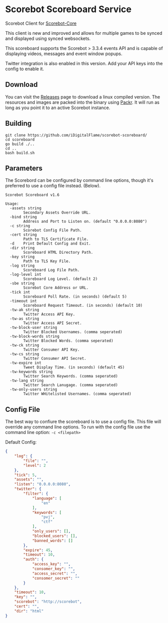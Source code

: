 # Scorebot Scoreboard Service

Scorebot Client for [Scorebot-Core](https://github.com/iDigitalFlame/scorebot-core)

This client is new and improved and allows for multiple games to be synced and displayed
using synced websockets.

This scoreboard supports the Scorebot > 3.3.4 events API and is capable of displaying videos, messages and event
window popups.

Twitter integration is also enabled in this version. Add your API keys into the config to enable it.

## Download

You can visit the [Releases](https://github.com/iDigitalFlame/scorebot-scoreboard/releases) page to download a linux compiled version. The resources and images are packed into the
binary using [Packr](https://github.com/gobuffalo/packr/tree/master/v2). It will run as long as you point it to an active Scorebot instance.

## Building

```shell
git clone https://github.com/iDigitalFlame/scorebot-scoreboard/
cd scoreboard
go build ./..
cd ..
bash build.sh
```

## Parameters

The Scorebord can be configured by command line options, though it's preferred to use a config file instead. (Below).

```text
Scorebot Scoreboard v1.6

Usage:
  -assets string
        Secondary Assets Override URL.
  -bind string
        Address and Port to Listen on. (default "0.0.0.0:8080")
  -c string
        Scorebot Config File Path.
  -cert string
        Path to TLS Certificate File.
  -d    Print Default Config and Exit.
  -dir string
        Scoreboard HTML Directory Path.
  -key string
        Path to TLS Key File.
  -log string
        Scoreboard Log File Path.
  -log-level int
        Scoreboard Log Level. (default 2)
  -sbe string
        Scorebot Core Address or URL.
  -tick int
        Scoreboard Poll Rate. (in seconds) (default 5)
  -timeout int
        Scoreboard Request Timeout. (in seconds) (default 10)
  -tw-ak string
        Twitter Access API Key.
  -tw-as string
        Twitter Access API Secret.
  -tw-block-user string
        Twitter Blocked Usernames. (comma seperated)
  -tw-block-words string
        Twitter Blocked Words. (comma seperated)
  -tw-ck string
        Twitter Consumer API Key.
  -tw-cs string
        Twitter Consumer API Secret.
  -tw-expire int
        Tweet Display Time. (in seconds) (default 45)
  -tw-keywords string
        Twitter Search Keywords. (comma seperated)
  -tw-lang string
        Twitter Search Lanugage. (comma seperated)
  -tw-only-users string
        Twitter WHitelisted Usernames. (comma seperated)
```

## Config File

The best way to confiure the scoreboard is to use a config file. This file will override any command line options.
To run with the config file use the command line option: `-c <filepath>`

Default Config:

```json
{
    "log": {
        "file": "",
        "level": 2
    },
    "tick": 5,
    "assets": "",
    "listen": "0.0.0.0:8080",
    "twitter": {
        "filter": {
            "language": [
                "en"
            ],
            "keywords": [
                "pvj",
                "ctf"
            ],
            "only_users": [],
            "blocked_users": [],
            "banned_words": []
        },
        "expire": 45,
        "timeout": 10,
        "auth": {
            "access_key": "",
            "consomer_key": "",
            "access_secret": "",
            "consomer_secret": ""
        }
    },
    "timeout": 10,
    "key": "",
    "scorebot": "http://scorebot",
    "cert": "",
    "dir": "html"
}
```
